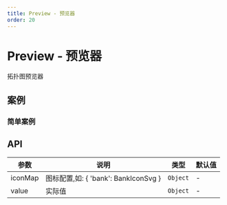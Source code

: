 ```yaml
---
title: Preview - 预览器
order: 20
---
```


# Preview - 预览器

拓扑图预览器

## 案例

### 简单案例

<code src="./demos/simple.tsx"></code>

## API

| 参数      | 说明                                     | 类型       | 默认值                   |
| --------- | ---------------------------------------- | ---------- | ------------------------ |
| iconMap   | 图标配置,如: { 'bank': BankIconSvg }     | `Object`     | -                        |
| value     | 实际值                                   | `Object`     | -                        |

